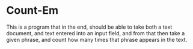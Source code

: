 # Count-Em
This is a program that in the end, should be able to take both a text document, and text entered into an input field, and from that then take a given phrase, and count how many times that phrase appears in the text.

